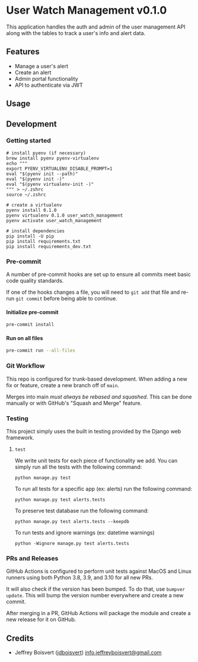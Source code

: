 # User Watch Management v0.1.0
This application handles the auth and admin of the user management API along with the tables to track a user's info and alert data.

## Features

- Manage a user's alert
- Create an alert
- Admin portal functionality
- API to authenticate via JWT

## Usage

## Development

### Getting started

```shell
# install pyenv (if necessary)
brew install pyenv pyenv-virtualenv
echo """
export PYENV_VIRTUALENV_DISABLE_PROMPT=1
eval "$(pyenv init --path)"
eval "$(pyenv init -)"
eval "$(pyenv virtualenv-init -)"
""" > ~/.zshrc
source ~/.zshrc

# create a virtualenv
pyenv install 0.1.0
pyenv virtualenv 0.1.0 user_watch_management
pyenv activate user_watch_management

# install dependencies
pip install -U pip
pip install requirements.txt
pip install requirements_dev.txt
```

### Pre-commit

A number of pre-commit hooks are set up to ensure all commits meet basic code quality standards.

If one of the hooks changes a file, you will need to `git add` that file and re-run `git commit` before being able to continue.

#### Initialize pre-commit
```bash
pre-commit install
```

#### Run on all files
```bash
pre-commit run --all-files
```


### Git Workflow

This repo is configured for trunk-based development. When adding a new fix or feature, create a new branch off of `main`.

Merges into main _must always be rebased and squashed_. This can be done manually or with GitHub's "Squash and Merge" feature.

### Testing

This project simply uses the built in testing provided by the Django web framework.

1. `test`

    We write unit tests for each piece of functionality we add. You can simply run all the tests with the following command:

    ```
    python manage.py test
    ```

    To run all tests for a specific app (ex: alerts) run the following command:

    ```
    python manage.py test alerts.tests
    ```

    To preserve test database run the following command:

    ```
    python manage.py test alerts.tests --keepdb
    ```

    To run tests and ignore warnings (ex: datetime warnings)

    ```
    python -Wignore manage.py test alerts.tests
    ```

### PRs and Releases

GitHub Actions is configured to perform unit tests against MacOS and Linux runners using both Python 3.8, 3.9, and 3.10 for all new PRs.

It will also check if the version has been bumped. To do that, use `bumpver update`. This will bump the version number everywhere and create a new commit.

After merging in a PR, GitHub Actions will package the module and create a new release for it on GitHub.

## Credits

- Jeffrey Boisvert ([jdboisvert](https://github.com/jdboisvert)) [info.jeffreyboisvert@gmail.com](mailto:info.jeffreyboisvert@gmail.com)
